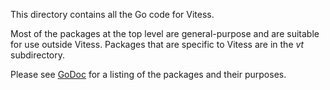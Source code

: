 This directory contains all the Go code for Vitess.

Most of the packages at the top level are general-purpose and are suitable
for use outside Vitess. Packages that are specific to Vitess are in the *vt*
subdirectory.

Please see [GoDoc](http://godoc.org/github.com/youtube/vitess/go) for
a listing of the packages and their purposes.
